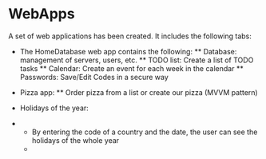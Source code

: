 # WebApps

A set of web applications has been created. It includes the following tabs:

* The HomeDatabase web app contains the following:
** Database: management of servers, users, etc.
** TODO list: Create a list of TODO tasks
** Calendar: Create an event for each week in the calendar
** Passwords: Save/Edit Codes in a secure way

* Pizza app:
** Order pizza from a list or create our pizza (MVVM pattern)

* Holidays of the year:
* * By entering the code of a country and the date, the user can see the holidays of the whole year
  * 
